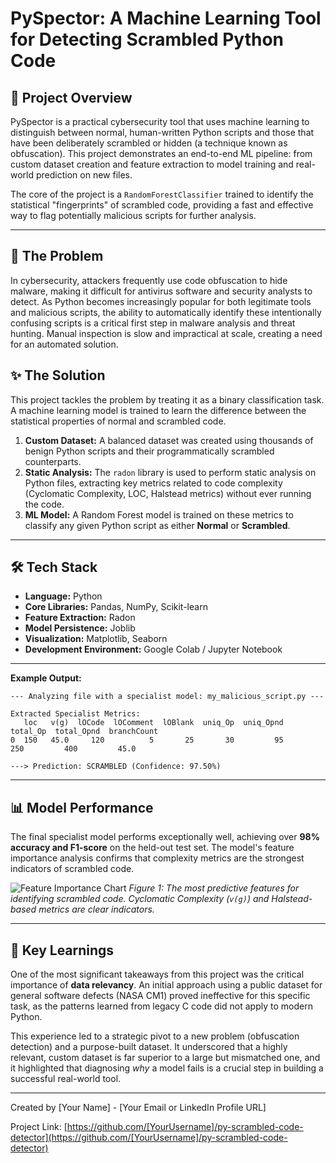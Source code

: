 # PySpector: A Machine Learning Tool for Detecting Scrambled Python Code



## 📖 Project Overview

PySpector is a practical cybersecurity tool that uses machine learning to distinguish between normal, human-written Python scripts and those that have been deliberately scrambled or hidden (a technique known as obfuscation). This project demonstrates an end-to-end ML pipeline: from custom dataset creation and feature extraction to model training and real-world prediction on new files.

The core of the project is a `RandomForestClassifier` trained to identify the statistical "fingerprints" of scrambled code, providing a fast and effective way to flag potentially malicious scripts for further analysis.

---

## 🎯 The Problem

In cybersecurity, attackers frequently use code obfuscation to hide malware, making it difficult for antivirus software and security analysts to detect. As Python becomes increasingly popular for both legitimate tools and malicious scripts, the ability to automatically identify these intentionally confusing scripts is a critical first step in malware analysis and threat hunting. Manual inspection is slow and impractical at scale, creating a need for an automated solution.

## ✨ The Solution

This project tackles the problem by treating it as a binary classification task. A machine learning model is trained to learn the difference between the statistical properties of normal and scrambled code.

1.  **Custom Dataset:** A balanced dataset was created using thousands of benign Python scripts and their programmatically scrambled counterparts.
2.  **Static Analysis:** The `radon` library is used to perform static analysis on Python files, extracting key metrics related to code complexity (Cyclomatic Complexity, LOC, Halstead metrics) without ever running the code.
3.  **ML Model:** A Random Forest model is trained on these metrics to classify any given Python script as either **Normal** or **Scrambled**.

---

## 🛠️ Tech Stack

* **Language:** Python
* **Core Libraries:** Pandas, NumPy, Scikit-learn
* **Feature Extraction:** Radon
* **Model Persistence:** Joblib
* **Visualization:** Matplotlib, Seaborn
* **Development Environment:** Google Colab / Jupyter Notebook

---







**Example Output:**
```
--- Analyzing file with a specialist model: my_malicious_script.py ---

Extracted Specialist Metrics:
   loc   v(g)  lOCode  lOComment  lOBlank  uniq_Op  uniq_Opnd  total_Op  total_Opnd  branchCount
0  150   45.0     120          5       25       30         95       250         400         45.0

---> Prediction: SCRAMBLED (Confidence: 97.50%)
```

---

## 📊 Model Performance

The final specialist model performs exceptionally well, achieving over **98% accuracy and F1-score** on the held-out test set. The model's feature importance analysis confirms that complexity metrics are the strongest indicators of scrambled code.

![Feature Importance Chart](images/feature_importance.png)
*Figure 1: The most predictive features for identifying scrambled code. Cyclomatic Complexity (`v(g)`) and Halstead-based metrics are clear indicators.*

---

## 🧠 Key Learnings

One of the most significant takeaways from this project was the critical importance of **data relevancy**. An initial approach using a public dataset for general software defects (NASA CM1) proved ineffective for this specific task, as the patterns learned from legacy C code did not apply to modern Python.

This experience led to a strategic pivot to a new problem (obfuscation detection) and a purpose-built dataset. It underscored that a highly relevant, custom dataset is far superior to a large but mismatched one, and it highlighted that diagnosing *why* a model fails is a crucial step in building a successful real-world tool.

---





Created by [Your Name] - [Your Email or LinkedIn Profile URL]

Project Link: [https://github.com/[YourUsername]/py-scrambled-code-detector](https://github.com/[YourUsername]/py-scrambled-code-detector)
